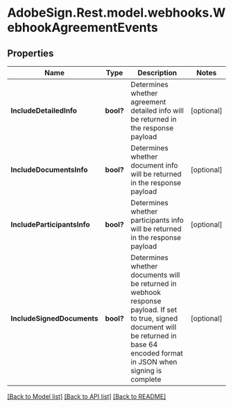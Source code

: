 # AdobeSign.Rest.model.webhooks.WebhookAgreementEvents
## Properties

Name | Type | Description | Notes
------------ | ------------- | ------------- | -------------
**IncludeDetailedInfo** | **bool?** | Determines whether agreement detailed info will be returned in the response payload | [optional] 
**IncludeDocumentsInfo** | **bool?** | Determines whether document info will be returned in the response payload | [optional] 
**IncludeParticipantsInfo** | **bool?** | Determines whether participants info will be returned in the response payload | [optional] 
**IncludeSignedDocuments** | **bool?** | Determines whether documents will be returned in webhook response payload. If set to true, signed document will be returned in base 64 encoded format in JSON when signing is complete | [optional] 

[[Back to Model list]](../README.md#documentation-for-models) [[Back to API list]](../README.md#documentation-for-api-endpoints) [[Back to README]](../README.md)

